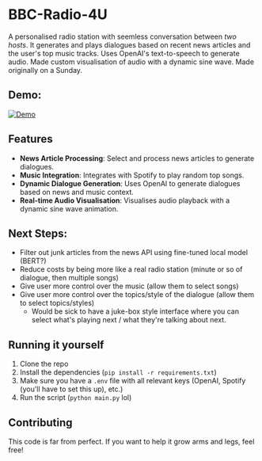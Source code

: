 # BBC-Radio-4U

A personalised radio station with seemless conversation between _two hosts_. It generates and plays dialogues based on recent news articles and the user's top music tracks.
Uses OpenAI's text-to-speech to generate audio. Made custom visualisation of audio with a dynamic sine wave. 
Made originally on a Sunday.

## Demo:

[![Demo](https://img.youtube.com/vi/E8vLzDipnew/0.jpg)](https://www.youtube.com/watch?v=E8vLzDipnew)


## Features

- **News Article Processing**: Select and process news articles to generate dialogues.
- **Music Integration**: Integrates with Spotify to play random top songs.
- **Dynamic Dialogue Generation**: Uses OpenAI to generate dialogues based on news and music context.
- **Real-time Audio Visualisation**: Visualises audio playback with a dynamic sine wave animation.

## Next Steps:
- Filter out junk articles from the news API using fine-tuned local model (BERT?)
- Reduce costs by being more like a real radio station (minute or so of dialogue, then multiple songs)
- Give user more control over the music (allow them to select songs)
- Give user more control over the topics/style of the dialogue (allow them to select topics/styles)
  - Would be sick to have a juke-box style interface where you can select what's playing next / what they're talking about next.


## Running it yourself

1. Clone the repo
2. Install the dependencies (`pip install -r requirements.txt`)
3. Make sure you have a `.env` file with all relevant keys (OpenAI, Spotify (you'll have to set this up), etc.)
4. Run the script (`python main.py` lol)

## Contributing

This code is far from perfect. If you want to help it grow arms and legs, feel free!
